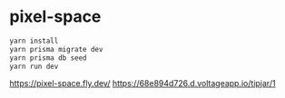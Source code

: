 # pixel-space

```bash
yarn install
yarn prisma migrate dev
yarn prisma db seed
yarn run dev
```

https://pixel-space.fly.dev/
https://68e894d726.d.voltageapp.io/tipjar/1
